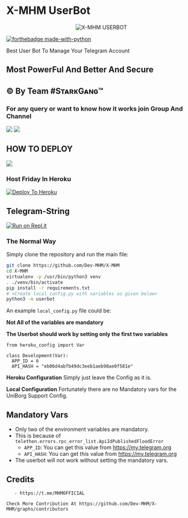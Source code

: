 # X-MHM UserBot

<p align="center">
<img src="https://telegra.ph/file/ed74fd6f6638f3c46e1f5.jpg" alt="X-MHM USERBOT">


[![forthebadge made-with-python](http://ForTheBadge.com/images/badges/made-with-python.svg)](https://www.python.org/)



Best User Bot To Manage Your Telegram Account 
## Most PowerFul And Better And Secure

## © By Team #SᴛᴀʀᴋGᴀɴɢ™

### For any query or want to know how it works join Group And Channel 

<a href="https://t.me/MHMOFFICIAL"><img src="https://img.shields.io/badge/Join-Telegram%20Channel-red.svg?logo=Telegram"></a>
<a href="https://t.me/CyberProgram"><img src="https://img.shields.io/badge/Join-Telegram%20Group-blue.svg?logo=telegram"></a>

## HOW TO DEPLOY 

<a href="https://youtu.be/xfHcm_e9eQ"><img src="https://img.shields.io/badge/How%20To-Deploy-red.svg?logo=Youtube"></a>


### Host Friday In Heroku

[![Deploy To Heroku](https://www.herokucdn.com/deploy/button.svg)](https://heroku.com/deploy?template=https://github.com/Dev-MHM/X-MHM)

## Telegram-String

[![Run on Repl.it](https://repl.it/badge/github/STARKGANG/friday)](https://session.devmhm.repl.run)


### The Normal Way

Simply clone the repository and run the main file:
```sh
git clone https://github.com/Dev-MHM/X-MHM
cd X-MHM
virtualenv -p /usr/bin/python3 venv
. ./venv/bin/activate
pip install -r requirements.txt
# <Create local_config.py with variables as given below>
python3 -m userbot
```

An example `local_config.py` file could be:

**Not All of the variables are mandatory**

__The Userbot should work by setting only the first two variables__

```python3
from heroku_config import Var

class Development(Var):
  APP_ID = 6
  API_HASH = "eb06d4abfb49dc3eeb1aeb98ae0f581e"
```



**Heroku Configuration**
Simply just leave the Config as it is.

**Local Configuration**
Fortunately there are no Mandatory vars for the UniBorg Support Config.

## Mandatory Vars

- Only two of the environment variables are mandatory.
- This is because of `telethon.errors.rpc_error_list.ApiIdPublishedFloodError`
    - `APP_ID`:   You can get this value from https://my.telegram.org
    - `API_HASH`:   You can get this value from https://my.telegram.org
- The userbot will not work without setting the mandatory vars.

## Credits 
```- https://t.me/CyberProgram
   - https://t.me/MHMOFFICIAL

Check More Contribution At https://github.com/Dev-MHM/X-MHM/graphs/contributors
